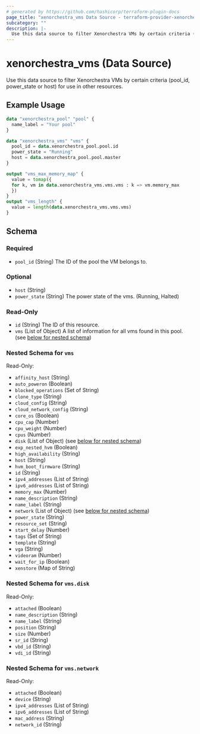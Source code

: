 ```yaml
---
# generated by https://github.com/hashicorp/terraform-plugin-docs
page_title: "xenorchestra_vms Data Source - terraform-provider-xenorchestra"
subcategory: ""
description: |-
  Use this data source to filter Xenorchestra VMs by certain criteria (poolid, powerstate or host) for use in other resources.
---
```


# xenorchestra_vms (Data Source)

Use this data source to filter Xenorchestra VMs by certain criteria (pool_id, power_state or host) for use in other resources.

## Example Usage

```terraform
data "xenorchestra_pool" "pool" {
  name_label = "Your pool"
}

data "xenorchestra_vms" "vms" {
  pool_id = data.xenorchestra_pool.pool.id
  power_state = "Running"
  host = data.xenorchestra_pool.pool.master
}

output "vms_max_memory_map" {
  value = tomap({
  for k, vm in data.xenorchestra_vms.vms.vms : k => vm.memory_max
  })
}
output "vms_length" {
  value = length(data.xenorchestra_vms.vms.vms)
}
```

<!-- schema generated by tfplugindocs -->
## Schema

### Required

- `pool_id` (String) The ID of the pool the VM belongs to.

### Optional

- `host` (String)
- `power_state` (String) The power state of the vms. (Running, Halted)

### Read-Only

- `id` (String) The ID of this resource.
- `vms` (List of Object) A list of information for all vms found in this pool. (see [below for nested schema](#nestedatt--vms))

<a id="nestedatt--vms"></a>
### Nested Schema for `vms`

Read-Only:

- `affinity_host` (String)
- `auto_poweron` (Boolean)
- `blocked_operations` (Set of String)
- `clone_type` (String)
- `cloud_config` (String)
- `cloud_network_config` (String)
- `core_os` (Boolean)
- `cpu_cap` (Number)
- `cpu_weight` (Number)
- `cpus` (Number)
- `disk` (List of Object) (see [below for nested schema](#nestedobjatt--vms--disk))
- `exp_nested_hvm` (Boolean)
- `high_availability` (String)
- `host` (String)
- `hvm_boot_firmware` (String)
- `id` (String)
- `ipv4_addresses` (List of String)
- `ipv6_addresses` (List of String)
- `memory_max` (Number)
- `name_description` (String)
- `name_label` (String)
- `network` (List of Object) (see [below for nested schema](#nestedobjatt--vms--network))
- `power_state` (String)
- `resource_set` (String)
- `start_delay` (Number)
- `tags` (Set of String)
- `template` (String)
- `vga` (String)
- `videoram` (Number)
- `wait_for_ip` (Boolean)
- `xenstore` (Map of String)

<a id="nestedobjatt--vms--disk"></a>
### Nested Schema for `vms.disk`

Read-Only:

- `attached` (Boolean)
- `name_description` (String)
- `name_label` (String)
- `position` (String)
- `size` (Number)
- `sr_id` (String)
- `vbd_id` (String)
- `vdi_id` (String)


<a id="nestedobjatt--vms--network"></a>
### Nested Schema for `vms.network`

Read-Only:

- `attached` (Boolean)
- `device` (String)
- `ipv4_addresses` (List of String)
- `ipv6_addresses` (List of String)
- `mac_address` (String)
- `network_id` (String)
